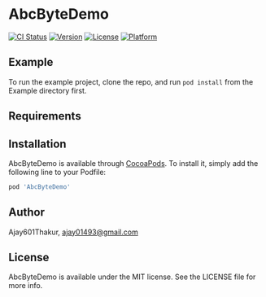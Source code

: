 # AbcByteDemo

[![CI Status](https://img.shields.io/travis/Ajay601Thakur/AbcByteDemo.svg?style=flat)](https://travis-ci.org/Ajay601Thakur/AbcByteDemo)
[![Version](https://img.shields.io/cocoapods/v/AbcByteDemo.svg?style=flat)](https://cocoapods.org/pods/AbcByteDemo)
[![License](https://img.shields.io/cocoapods/l/AbcByteDemo.svg?style=flat)](https://cocoapods.org/pods/AbcByteDemo)
[![Platform](https://img.shields.io/cocoapods/p/AbcByteDemo.svg?style=flat)](https://cocoapods.org/pods/AbcByteDemo)

## Example

To run the example project, clone the repo, and run `pod install` from the Example directory first.

## Requirements

## Installation

AbcByteDemo is available through [CocoaPods](https://cocoapods.org). To install
it, simply add the following line to your Podfile:

```ruby
pod 'AbcByteDemo'
```

## Author

Ajay601Thakur, ajay01493@gmail.com

## License

AbcByteDemo is available under the MIT license. See the LICENSE file for more info.
